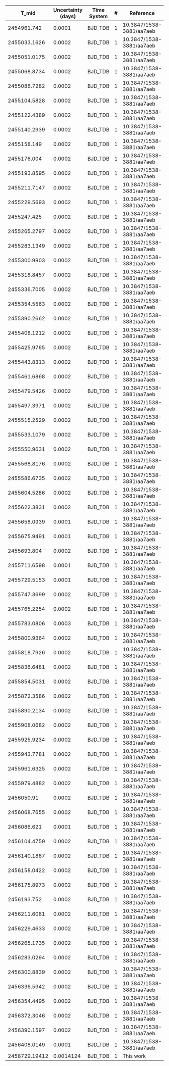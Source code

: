|T_mid        |Uncertainty (days)|Time System|#  |Reference           |
|-------------|------------------|-----------|---|--------------------|
|2454961.742  |0.0001            |BJD_TDB    |1  |10.3847/1538-3881/aa7aeb|
|2455033.1626 |0.0002            |BJD_TDB    |1  |10.3847/1538-3881/aa7aeb|
|2455051.0175 |0.0002            |BJD_TDB    |1  |10.3847/1538-3881/aa7aeb|
|2455068.8734 |0.0002            |BJD_TDB    |1  |10.3847/1538-3881/aa7aeb|
|2455086.7282 |0.0002            |BJD_TDB    |1  |10.3847/1538-3881/aa7aeb|
|2455104.5828 |0.0002            |BJD_TDB    |1  |10.3847/1538-3881/aa7aeb|
|2455122.4389 |0.0002            |BJD_TDB    |1  |10.3847/1538-3881/aa7aeb|
|2455140.2939 |0.0002            |BJD_TDB    |1  |10.3847/1538-3881/aa7aeb|
|2455158.149  |0.0002            |BJD_TDB    |1  |10.3847/1538-3881/aa7aeb|
|2455176.004  |0.0002            |BJD_TDB    |1  |10.3847/1538-3881/aa7aeb|
|2455193.8595 |0.0002            |BJD_TDB    |1  |10.3847/1538-3881/aa7aeb|
|2455211.7147 |0.0002            |BJD_TDB    |1  |10.3847/1538-3881/aa7aeb|
|2455229.5693 |0.0002            |BJD_TDB    |1  |10.3847/1538-3881/aa7aeb|
|2455247.425  |0.0002            |BJD_TDB    |1  |10.3847/1538-3881/aa7aeb|
|2455265.2797 |0.0002            |BJD_TDB    |1  |10.3847/1538-3881/aa7aeb|
|2455283.1349 |0.0002            |BJD_TDB    |1  |10.3847/1538-3881/aa7aeb|
|2455300.9903 |0.0002            |BJD_TDB    |1  |10.3847/1538-3881/aa7aeb|
|2455318.8457 |0.0002            |BJD_TDB    |1  |10.3847/1538-3881/aa7aeb|
|2455336.7005 |0.0002            |BJD_TDB    |1  |10.3847/1538-3881/aa7aeb|
|2455354.5563 |0.0002            |BJD_TDB    |1  |10.3847/1538-3881/aa7aeb|
|2455390.2662 |0.0002            |BJD_TDB    |1  |10.3847/1538-3881/aa7aeb|
|2455408.1212 |0.0002            |BJD_TDB    |1  |10.3847/1538-3881/aa7aeb|
|2455425.9765 |0.0002            |BJD_TDB    |1  |10.3847/1538-3881/aa7aeb|
|2455443.8313 |0.0002            |BJD_TDB    |1  |10.3847/1538-3881/aa7aeb|
|2455461.6868 |0.0002            |BJD_TDB    |1  |10.3847/1538-3881/aa7aeb|
|2455479.5426 |0.0002            |BJD_TDB    |1  |10.3847/1538-3881/aa7aeb|
|2455497.3971 |0.0002            |BJD_TDB    |1  |10.3847/1538-3881/aa7aeb|
|2455515.2529 |0.0002            |BJD_TDB    |1  |10.3847/1538-3881/aa7aeb|
|2455533.1079 |0.0002            |BJD_TDB    |1  |10.3847/1538-3881/aa7aeb|
|2455550.9631 |0.0002            |BJD_TDB    |1  |10.3847/1538-3881/aa7aeb|
|2455568.8176 |0.0002            |BJD_TDB    |1  |10.3847/1538-3881/aa7aeb|
|2455586.6735 |0.0002            |BJD_TDB    |1  |10.3847/1538-3881/aa7aeb|
|2455604.5286 |0.0002            |BJD_TDB    |1  |10.3847/1538-3881/aa7aeb|
|2455622.3831 |0.0002            |BJD_TDB    |1  |10.3847/1538-3881/aa7aeb|
|2455658.0939 |0.0001            |BJD_TDB    |1  |10.3847/1538-3881/aa7aeb|
|2455675.9491 |0.0001            |BJD_TDB    |1  |10.3847/1538-3881/aa7aeb|
|2455693.804  |0.0002            |BJD_TDB    |1  |10.3847/1538-3881/aa7aeb|
|2455711.6598 |0.0001            |BJD_TDB    |1  |10.3847/1538-3881/aa7aeb|
|2455729.5153 |0.0001            |BJD_TDB    |1  |10.3847/1538-3881/aa7aeb|
|2455747.3699 |0.0002            |BJD_TDB    |1  |10.3847/1538-3881/aa7aeb|
|2455765.2254 |0.0002            |BJD_TDB    |1  |10.3847/1538-3881/aa7aeb|
|2455783.0806 |0.0003            |BJD_TDB    |1  |10.3847/1538-3881/aa7aeb|
|2455800.9364 |0.0002            |BJD_TDB    |1  |10.3847/1538-3881/aa7aeb|
|2455818.7926 |0.0002            |BJD_TDB    |1  |10.3847/1538-3881/aa7aeb|
|2455836.6481 |0.0002            |BJD_TDB    |1  |10.3847/1538-3881/aa7aeb|
|2455854.5031 |0.0002            |BJD_TDB    |1  |10.3847/1538-3881/aa7aeb|
|2455872.3586 |0.0002            |BJD_TDB    |1  |10.3847/1538-3881/aa7aeb|
|2455890.2134 |0.0002            |BJD_TDB    |1  |10.3847/1538-3881/aa7aeb|
|2455908.0682 |0.0002            |BJD_TDB    |1  |10.3847/1538-3881/aa7aeb|
|2455925.9234 |0.0002            |BJD_TDB    |1  |10.3847/1538-3881/aa7aeb|
|2455943.7781 |0.0002            |BJD_TDB    |1  |10.3847/1538-3881/aa7aeb|
|2455961.6325 |0.0002            |BJD_TDB    |1  |10.3847/1538-3881/aa7aeb|
|2455979.4882 |0.0002            |BJD_TDB    |1  |10.3847/1538-3881/aa7aeb|
|2456050.91   |0.0002            |BJD_TDB    |1  |10.3847/1538-3881/aa7aeb|
|2456068.7655 |0.0002            |BJD_TDB    |1  |10.3847/1538-3881/aa7aeb|
|2456086.621  |0.0001            |BJD_TDB    |1  |10.3847/1538-3881/aa7aeb|
|2456104.4759 |0.0002            |BJD_TDB    |1  |10.3847/1538-3881/aa7aeb|
|2456140.1867 |0.0002            |BJD_TDB    |1  |10.3847/1538-3881/aa7aeb|
|2456158.0422 |0.0002            |BJD_TDB    |1  |10.3847/1538-3881/aa7aeb|
|2456175.8973 |0.0002            |BJD_TDB    |1  |10.3847/1538-3881/aa7aeb|
|2456193.752  |0.0002            |BJD_TDB    |1  |10.3847/1538-3881/aa7aeb|
|2456211.6081 |0.0002            |BJD_TDB    |1  |10.3847/1538-3881/aa7aeb|
|2456229.4633 |0.0002            |BJD_TDB    |1  |10.3847/1538-3881/aa7aeb|
|2456265.1735 |0.0002            |BJD_TDB    |1  |10.3847/1538-3881/aa7aeb|
|2456283.0294 |0.0002            |BJD_TDB    |1  |10.3847/1538-3881/aa7aeb|
|2456300.8839 |0.0002            |BJD_TDB    |1  |10.3847/1538-3881/aa7aeb|
|2456336.5942 |0.0002            |BJD_TDB    |1  |10.3847/1538-3881/aa7aeb|
|2456354.4495 |0.0002            |BJD_TDB    |1  |10.3847/1538-3881/aa7aeb|
|2456372.3046 |0.0002            |BJD_TDB    |1  |10.3847/1538-3881/aa7aeb|
|2456390.1597 |0.0002            |BJD_TDB    |1  |10.3847/1538-3881/aa7aeb|
|2456408.0149 |0.0001            |BJD_TDB    |1  |10.3847/1538-3881/aa7aeb|
|2458729.19412|0.0014124         |BJD_TDB    |1  |This work           |
